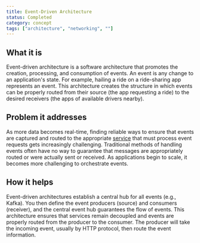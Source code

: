 ```yaml
---
title: Event-Driven Architecture
status: Completed
category: concept
tags: ["architecture", "networking", ""]
---
```


## What it is

Event-driven architecture is a software architecture that promotes the creation, processing, and consumption of events.
An event is any change to an application's state.
For example, hailing a ride on a ride-sharing app represents an event.
This architecture creates the structure in which events can be properly routed from their source (the app requesting a ride) to the desired receivers (the apps of available drivers nearby).

## Problem it addresses

As more data becomes real-time, finding reliable ways to ensure that events are captured and routed to the appropriate [service](/service/) that must process event requests gets increasingly challenging.
Traditional methods of handling events often have no way to guarantee that messages are appropriately routed or were actually sent or received.
As applications begin to scale, it becomes more challenging to orchestrate events.

## How it helps

Event-driven architectures establish a central hub for all events (e.g., Kafka).
You then define the event producers (source) and consumers (receiver), and the central event hub guarantees the flow of events.
This architecture ensures that services remain decoupled and events are properly routed from the producer to the consumer.
The producer will take the incoming event, usually by HTTP protocol, then route the event information.
